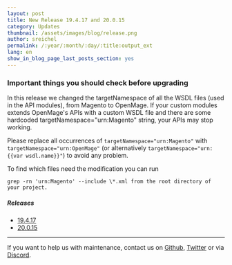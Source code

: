 ```yaml
---
layout: post
title: New Release 19.4.17 and 20.0.15
category: Updates
thumbnail: /assets/images/blog/release.png
author: sreichel
permalink: /:year/:month/:day/:title:output_ext
lang: en
show_in_blog_page_last_posts_section: yes
---
```


### Important things you should check before upgrading

In this release we changed the targetNamespace of all the WSDL files (used in the API modules), from Magento to OpenMage.
If your custom modules extends OpenMage's APIs with a custom WSDL file and there are some hardcoded targetNamespace="urn:Magento" string, your APIs may stop working.

Please replace all occurrences of `targetNamespace="urn:Magento"` with `targetNamespace="urn:OpenMage"` (or alternatively `targetNamespace="urn:{{var wsdl.name}}"`) to avoid any problem.

To find which files need the modification you can run

```
grep -rn 'urn:Magento' --include \*.xml from the root directory of your project.
```

##### Releases

- [19.4.17](https://github.com/OpenMage/magento-lts/releases/tag/v19.4.17)
- [20.0.15](https://github.com/OpenMage/magento-lts/releases/tag/v20.0.15)

---

If you want to help us with maintenance, contact us on [Github](https://github.com/OpenMage/magento-lts), [Twitter](https://twitter.com/OpenMageProject) or via [Discord](https://discord.gg/EV8aNbU).

